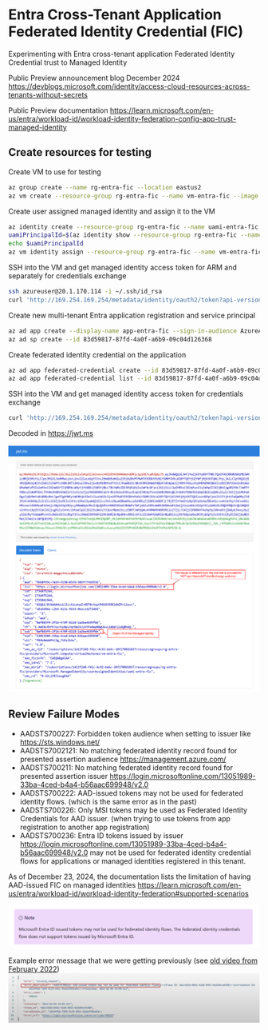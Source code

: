 # Entra Cross-Tenant Application Federated Identity Credential (FIC)

Experimenting with Entra cross-tenant application Federated Identity Credential trust to Managed Identity

Public Preview announcement blog December 2024
<https://devblogs.microsoft.com/identity/access-cloud-resources-across-tenants-without-secrets>

Public Preview documentation
<https://learn.microsoft.com/en-us/entra/workload-id/workload-identity-federation-config-app-trust-managed-identity>

## Create resources for testing

Create VM to use for testing

```bash
az group create --name rg-entra-fic --location eastus2
az vm create --resource-group rg-entra-fic --name vm-entra-fic --image Ubuntu2404 --admin-username azureuser --size Standard_D2ds_v5 --generate-ssh-keys
```

Create user assigned managed identity and assign it to the VM

```bash
az identity create --resource-group rg-entra-fic --name uami-entra-fic
uamiPrincipalId=$(az identity show --resource-group rg-entra-fic --name uami-entra-fic -o json --query principalId --output tsv)
echo $uamiPrincipalId
az vm identity assign --resource-group rg-entra-fic --name vm-entra-fic --identities uami-entra-fic
```

SSH into the VM and get managed identity access token for ARM and separately for credentials exchange

```bash
ssh azureuser@20.1.170.114 -i ~/.ssh/id_rsa
curl 'http://169.254.169.254/metadata/identity/oauth2/token?api-version=2023-11-15&resource=https://management.azure.com/' -H Metadata:true | jq
```

Create new multi-tenant Entra application registration and service principal

```bash
az ad app create --display-name app-entra-fic --sign-in-audience AzureADMultipleOrgs
az ad sp create --id 83d59817-87fd-4a0f-a6b9-09c04d126368
```

Create federated identity credential on the application

```bash
az ad app federated-credential create --id 83d59817-87fd-4a0f-a6b9-09c04d126368 --parameters fic.json
az ad app federated-credential list --id 83d59817-87fd-4a0f-a6b9-09c04d126368 -o json
```

SSH into the VM and get managed identity access token for credentials exchange

```bash
curl 'http://169.254.169.254/metadata/identity/oauth2/token?api-version=2023-11-15&resource=api://AzureADTokenExchange' -H Metadata:true | jq
```

Decoded in <https://jwt.ms>

![Decoded](./images/jwt-azureadtokenexchange.png)

## Review Failure Modes

* AADSTS700227: Forbidden token audience when setting to issuer like <https://sts.windows.net/>
* AADSTS7002121: No matching federated identity record found for presented assertion audience <https://management.azure.com/>
* AADSTS700211: No matching federated identity record found for presented assertion issuer <https://login.microsoftonline.com/13051989-33ba-4ced-b4a4-b56aac699948/v2.0>
* AADSTS700222: AAD-issued tokens may not be used for federated identity flows. (which is the same error as in the past)
* AADSTS700226: Only MSI tokens may be used as Federated Identity Credentials for AAD issuer. (when trying to use tokens from app registration to another app registration)
* AADSTS700236: Entra ID tokens issued by issuer <https://login.microsoftonline.com/13051989-33ba-4ced-b4a4-b56aac699948/v2.0> may not be used for federated identity credential flows for applications or managed identities registered in this tenant.

As of December 23, 2024, the documentation lists the limitation of having AAD-issued FIC on managed identities
<https://learn.microsoft.com/en-us/entra/workload-id/workload-identity-federation#supported-scenarios>

![Not Supported](./images/doc-previous-limitation.png)

Example error message that we were getting previously (see [old video from February 2022](https://arsenvlad.medium.com/azure-active-directory-workload-identity-federation-with-external-oidc-idp-4f06c9205a26))
![Error message from 2022](./images/previous-not-supported.png)
